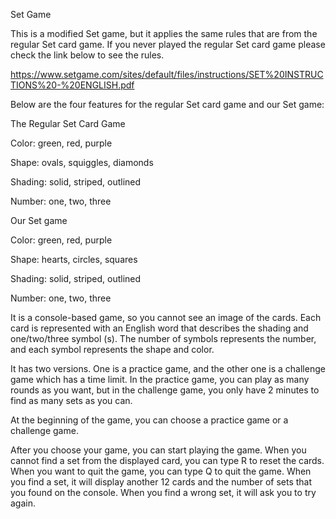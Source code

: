 Set Game


This is a modified Set game, but it applies the same rules that are from the regular Set card game. If you never played the regular Set card game please check the link below to see the rules.

https://www.setgame.com/sites/default/files/instructions/SET%20INSTRUCTIONS%20-%20ENGLISH.pdf

Below are the four features for the regular Set card game and our Set game:

The Regular Set Card Game                     

Color:  green, red, purple

Shape:  ovals, squiggles, diamonds

Shading: solid, striped, outlined

Number:  one, two, three



Our Set game

Color:   green, red, purple

Shape:  hearts, circles, squares

Shading: solid, striped, outlined

Number:  one, two, three




It is a console-based game, so you cannot see an image of the cards. Each card is represented with an English word that describes the shading and one/two/three symbol (s). The number of symbols represents the number, and each symbol represents the shape and color.

It has two versions. One is a practice game, and the other one is a challenge game which has a time limit. In the practice game, you can play as many rounds as you want, but in the challenge game, you only have 2 minutes to find as many sets as you can.

At the beginning of the game, you can choose a practice game or a challenge game.

After you choose your game, you can start playing the game. When you cannot find a set from the displayed card, you can type R to reset the cards. When you want to quit the game, you can type Q to quit the game. When you find a set, it will display another 12 cards and the number of sets that you found on the console. When you find a wrong set, it will ask you to try again. 